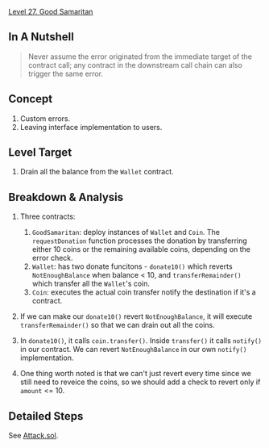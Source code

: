 [Level 27. Good Samaritan](https://ethernaut.openzeppelin.com/level/27)

## In A Nutshell

> Never assume the error originated from the immediate target of the contract call; any contract in the downstream call chain can also trigger the same error.

## Concept

1. Custom errors.
2. Leaving interface implementation to users.

## Level Target

1. Drain all the balance from the `Wallet` contract.

## Breakdown & Analysis

1. Three contracts:

    1. `GoodSamaritan`: deploy instances of `Wallet` and `Coin`. The `requestDonation` function processes the donation by transferring either 10 coins or the remaining available coins, depending on the error check.
    2. `Wallet`: has two donate funcitons - `donate10()` which reverts `NotEnoughBalance` when balance < 10,  and `transferRemainder()` which transfer all the `Wallet`'s coin. 
    3. `Coin`: executes the actual coin transfer notify the destination if it's a contract.

2. If we can make our `donate10()` revert `NotEnoughBalance`, it will execute `transferRemainder()` so that we can drain out all the coins.
3. In `donate10()`, it calls `coin.transfer()`. Inside `transfer()` it calls `notify()` in our contract. We can revert `NotEnoughBalance` in our own `notify()` implementation.
4. One thing worth noted is that we can't just revert every time since we still need to reveice the coins, so we should add a check to revert only if `amount` <= 10.

## Detailed Steps

See [Attack.sol](https://github.com/timou0911/Ethernaut-Writeup/blob/main/27.%20Good%20Samaritan%20%E2%98%85%E2%98%85%E2%98%85%E2%98%86%E2%98%86/Attack.sol).
